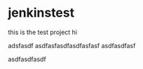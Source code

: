 # jenkinstest

this is the test project
hi

adsfasdf
asdfasfasdfasdfasfasf
asdfasdfasf


asdfasdfasdf
